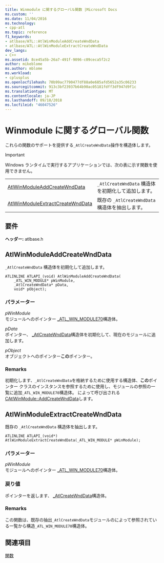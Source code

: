 ```yaml
---
title: Winmodule に関するグローバル関数 |Microsoft Docs
ms.custom: ''
ms.date: 11/04/2016
ms.technology:
- cpp-atl
ms.topic: reference
f1_keywords:
- atlbase/ATL::AtlWinModuleAddCreateWndData
- atlbase/ATL::AtlWinModuleExtractCreateWndData
dev_langs:
- C++
ms.assetid: 8ce45a5b-26a7-491f-9096-c09ceca5f2c2
author: mikeblome
ms.author: mblome
ms.workload:
- cplusplus
ms.openlocfilehash: 70b99ac7790477df88a0e685afd5652a35c06233
ms.sourcegitcommit: 913c3bf23937b64b90ac05181fdff3df947d9f1c
ms.translationtype: MT
ms.contentlocale: ja-JP
ms.lasthandoff: 09/18/2018
ms.locfileid: "46047526"
---
```

# <a name="winmodule-global-functions"></a>Winmodule に関するグローバル関数

これらの関数のサポートを提供する`_AtlCreateWndData`操作を構造体します。

> [!IMPORTANT]
> Windows ランタイムで実行するアプリケーションでは、次の表に示す関数を使用できません。

|||
|-|-|
|[AtlWinModuleAddCreateWndData](#atlwinmoduleaddcreatewnddata)|`_AtlCreateWndData` 構造体を初期化して追加します。|
|[AtlWinModuleExtractCreateWndData](#atlwinmoduleextractcreatewnddata)|既存の `_AtlCreateWndData` 構造体を抽出します。|

## <a name="requirements"></a>要件

**ヘッダー:** atlbase.h

##  <a name="atlwinmoduleaddcreatewnddata"></a>  AtlWinModuleAddCreateWndData

`_AtlCreateWndData` 構造体を初期化して追加します。

```
ATLINLINE ATLAPI_(void) AtlWinModuleAddCreateWndData(
    _ATL_WIN_MODULE* pWinModule,
    _AtlCreateWndData* pData,
    void* pObject);
```

### <a name="parameters"></a>パラメーター

*pWinModule*<br/>
モジュールへのポインター [_ATL_WIN_MODULE70](../../atl/reference/atl-win-module70-structure.md)構造体。

*pData*<br/>
ポインター、 [_AtlCreateWndData](../../atl/reference/atlcreatewnddata-structure.md)構造体を初期化して、現在のモジュールに追加します。

*pObject*<br/>
オブジェクトへのポインター**この**ポインター。

### <a name="remarks"></a>Remarks

初期化します、`_AtlCreateWndData`を格納するために使用する構造体、**この**ポインター クラスのインスタンスを参照するために使用し、モジュールの参照の一覧に追加`_ATL_WIN_MODULE70`構造体。 によって呼び出される[CAtlWinModule::AddCreateWndData](catlwinmodule-class.md#addcreatewnddata)します。

##  <a name="atlwinmoduleextractcreatewnddata"></a>  AtlWinModuleExtractCreateWndData

既存の `_AtlCreateWndData` 構造体を抽出します。

```
ATLINLINE ATLAPI_(void*) AtlWinModuleExtractCreateWndData(_ATL_WIN_MODULE* pWinModule);
```

### <a name="parameters"></a>パラメーター

*pWinModule*<br/>
モジュールへのポインター [_ATL_WIN_MODULE70](../../atl/reference/atl-win-module70-structure.md)構造体。

### <a name="return-value"></a>戻り値

ポインターを返します、 [_AtlCreateWndData](../../atl/reference/atlcreatewnddata-structure.md)構造体。

### <a name="remarks"></a>Remarks

この関数は、既存の抽出`_AtlCreateWndData`モジュールのによって参照されている一覧から構造`_ATL_WIN_MODULE70`構造体。

## <a name="see-also"></a>関連項目

[関数](../../atl/reference/atl-functions.md)
